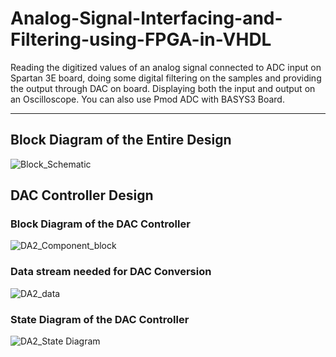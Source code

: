 # Analog-Signal-Interfacing-and-Filtering-using-FPGA-in-VHDL
Reading the digitized values of an analog signal connected to ADC input on Spartan 3E board, doing some digital filtering on the samples and providing the output through DAC on board. Displaying both the input and output on an Oscilloscope. You can also use Pmod ADC with BASYS3 Board.

--------------------------------------
## Block Diagram of the Entire Design
![Block_Schematic](https://user-images.githubusercontent.com/47363228/167665816-a53d3f17-6cf4-4c12-add6-043ee9e49a36.png)

## DAC Controller Design

### Block Diagram of the DAC Controller
![DA2_Component_block](https://user-images.githubusercontent.com/47363228/167687300-52f6f06f-aeb4-4eb3-8cc7-eb6e3ebcb082.JPG)

### Data stream needed for DAC Conversion
![DA2_data](https://user-images.githubusercontent.com/47363228/167687413-66dc8b44-8bfa-433d-90c9-ad8ce6dfa9f3.JPG)

### State Diagram of the DAC Controller
![DA2_State Diagram](https://user-images.githubusercontent.com/47363228/167687670-f5ef661c-2a91-421f-b8b4-e90e38fa3766.JPG)

